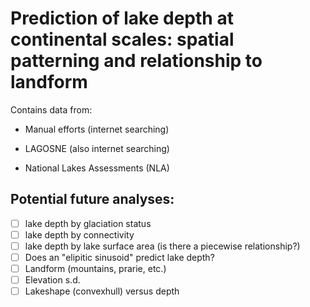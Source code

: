 # Prediction of lake depth at continental scales: spatial patterning and relationship to landform

Contains data from:

 * Manual efforts (internet searching)
 
 * LAGOSNE (also internet searching)
 
 * National Lakes Assessments (NLA)

## Potential future analyses:

 * [ ] lake depth by glaciation status
 * [ ] lake depth by connectivity
 * [ ] lake depth by lake surface area (is there a piecewise relationship?)
 * [ ] Does an "elipitic sinusoid" predict lake depth?
 * [ ] Landform (mountains, prarie, etc.)
 * [ ] Elevation s.d.
 * [ ] Lakeshape (convexhull) versus depth
